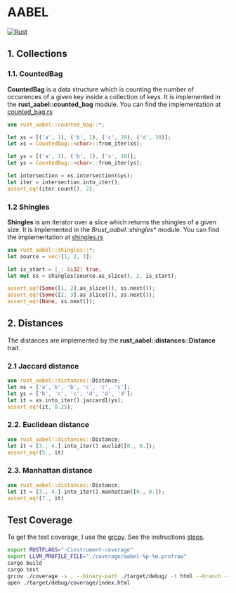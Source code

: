 # AABEL

[![Rust](https://github.com/veminovici/aabel-rs/actions/workflows/rust.yml/badge.svg?branch=main)](https://github.com/veminovici/aabel-rs/actions/workflows/rust.yml)

## 1. Collections


### 1.1. CountedBag
**CountedBag** is a data structure which is counting the number of occurences of a given key inside a collection of keys.
It is implemented in the **rust_aabel::counted_bag** module. You can find the implementation at [counted_bag.rs](https://github.com/veminovici/aabel-rs/blob/main/src/counted_bag.rs)

```rust
use rust_aabel::counted_bag::*;

let xs = [('a', 1), ('b', 1), ('c', 20), ('d', 30)];
let xs = CountedBag::<char>::from_iter(xs);

let ys = [('a', 2), ('b', 1), ('x', 10)];
let ys = CountedBag::<char>::from_iter(ys);

let intersection = xs.intersection(&ys);
let iter = intersection.into_iter();
assert_eq!(iter.count(), 2);
```

### 1.2 Shingles
**Shingles** is am iterator over a slice which returns the shingles of a given size.
It is implemented in the *8rust_aabel::shingles** module. You can find the implementation at [shingles.rs](https://github.com/veminovici/aabel-rs/blob/main/src/shingles.rs)

```rust
use rust_aabel::shingles::*;
let source = vec![1, 2, 3];

let is_start = |_: &i32| true;
let mut ss = shingles(source.as_slice(), 2, is_start);

assert_eq!(Some([1, 2].as_slice()), ss.next());
assert_eq!(Some([2, 3].as_slice()), ss.next());
assert_eq!(None, ss.next());
```

## 2. Distances
The distances are implemented by the **rust_aabel::distances::Distance** trait.

### 2.1 Jaccard distance
```rust
use rust_aabel::distances::Distance;
let xs = ['a','b', 'b', 'c', 'c', 'c'];
let ys = ['b', 'c', 'c', 'd', 'd', 'd'];
let it = xs.into_iter().jaccard1(ys);
assert_eq!(it, 0.25);
```

### 2.2. Euclidean distance
```rust
use rust_aabel::distances::Distance;
let it = [3., 4.].into_iter().euclid([0., 0.]);
assert_eq!(5., it)
```

### 2.3. Manhattan distance
```rust
use rust_aabel::distances::Distance;
let it = [3., 4.].into_iter().manhattan([0., 0.]);
assert_eq!(7., it)
```

## Test Coverage
To get the test coverage, I use the [grcov](https://github.com/mozilla/grcov#how-to-get-grcov).
See the instructions [steps](https://github.com/mozilla/grcov#example-how-to-generate-source-based-coverage-for-a-rust-project).

```bash
export RUSTFLAGS="-Cinstrument-coverage"
export LLVM_PROFILE_FILE="./coverage/aabel-%p-%m.profraw"
cargo build
cargo test
grcov ./coverage -s . --binary-path ./target/debug/ -t html --branch --ignore-not-existing -o ./target/debug/coverage/
open ./target/debug/coverage/index.html
```